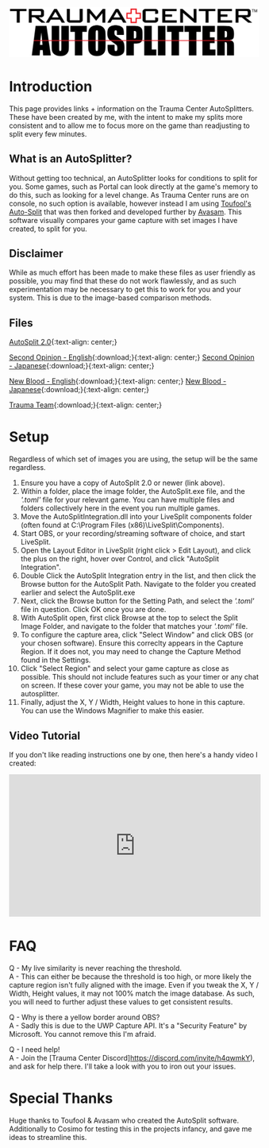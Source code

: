 ![](logo.png)

# Introduction

This page provides links + information on the Trauma Center AutoSplitters. These have been created by me, with the intent to make my splits more consistent and to allow me to focus more on the game than readjusting to split every few minutes.

## What is an AutoSplitter?

Without getting too technical, an AutoSplitter looks for conditions to split for you. Some games, such as Portal can look directly at the game's memory to do this, such as looking for a level change. As Trauma Center runs are on console, no such option is available, however instead I am using [Toufool's Auto-Split](https://github.com/Toufool/AutoSplit) that was then forked and developed further by [Avasam](https://github.com/Avasam/AutoSplit/). This software visually compares your game capture with set images I have created, to split for you.

## Disclaimer

While as much effort has been made to make these files as user friendly as possible, you may find that these do not work flawlessly, and as such experimentation may be necessary to get this to work for you and your system. This is due to the image-based comparison methods.

## Files

[AutoSplit 2.0](https://github.com/Avasam/AutoSplit/releases){:text-align: center;}

[Second Opinion - English](./files/SO-EN.zip){:download;}{:text-align: center;}
[Second Opinion - Japanese](./files/SO-JP.zip){:download;}{:text-align: center;}

[New Blood - English](./files/NB-EN.zip){:download;}{:text-align: center;}
[New Blood - Japanese](./files/NB-JP.zip){:download;}{:text-align: center;}

[Trauma Team](./files/TT.zip){:download;}{:text-align: center;}

# Setup

Regardless of which set of images you are using, the setup will be the same regardless.

1. Ensure you have a copy of AutoSplit 2.0 or newer (link above).
2. Within a folder, place the image folder, the AutoSplit.exe file, and the *'.toml'* file for your relevant game. You can have multiple files and folders collectively here in the event you run multiple games.
3. Move the AutoSplitIntegration.dll into your LiveSplit components folder (often found at C:\Program Files (x86)\LiveSplit\Components).
4. Start OBS, or your recording/streaming software of choice, and start LiveSplit.
5. Open the Layout Editor in LiveSplit (right click > Edit Layout), and click the plus on the right, hover over Control, and click "AutoSplit Integration".
6. Double Click the AutoSplit Integration entry in the list, and then click the Browse button for the AutoSplit Path. Navigate to the folder you created earlier and select the AutoSplit.exe
7. Next, click the Browse button for the Setting Path, and select the *'.toml'* file in question. Click OK once you are done.
8. With AutoSplit open, first click Browse at the top to select the Split Image Folder, and navigate to the folder that matches your *'.toml'* file. 
9. To configure the capture area, click "Select Window" and click OBS (or your chosen software). Ensure this correclty appears in the Capture Region. If it does not, you may need to change the Capture Method found in the Settings.
10. Click "Select Region" and select your game capture as close as possible. This should not include features such as your timer or any chat on screen. If these cover your game, you may not be able to use the autosplitter.
11. Finally, adjust the X, Y / Width, Height values to hone in this capture. You can use the Windows Magnifier to make this easier.

## Video Tutorial

If you don't like reading instructions one by one, then here's a handy video I created:

<iframe width="507" height="287" src="https://www.youtube.com/embed/hH365FfNHvU" title="Trauma Center AutoSplitter Setup" frameborder="0" allow="autoplay" allowfullscreen></iframe>


# FAQ

Q - My live similarity is never reaching the threshold. <br>
A - This can either be because the threshold is too high, or more likely the capture region isn't fully aligned with the image. Even if you tweak the X, Y / Width, Height values, it may not 100% match the image database. As such, you will need to further adjust these values to get consistent results.

Q - Why is there a yellow border around OBS? <br>
A - Sadly this is due to the UWP Capture API. It's a "Security Feature" by Microsoft. You cannot remove this I'm afraid.

Q - I need help! <br>
A - Join the [Trauma Center Discord]https://discord.com/invite/h4qwmkY), and ask for help there. I'll take a look with you to iron out your issues. 

# Special Thanks

Huge thanks to Toufool & Avasam who created the AutoSplit software.
Additionally to Cosimo for testing this in the projects infancy, and gave me ideas to streamline this.
